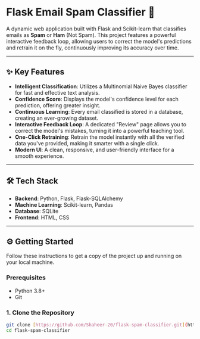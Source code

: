 # Flask Email Spam Classifier 📧

A dynamic web application built with Flask and Scikit-learn that classifies emails as **Spam** or **Ham** (Not Spam). This project features a powerful interactive feedback loop, allowing users to correct the model's predictions and retrain it on the fly, continuously improving its accuracy over time.

---

## ✨ Key Features

-   **Intelligent Classification**: Utilizes a Multinomial Naive Bayes classifier for fast and effective text analysis.
-   **Confidence Score**: Displays the model's confidence level for each prediction, offering greater insight.
-   **Continuous Learning**: Every email classified is stored in a database, creating an ever-growing dataset.
-   **Interactive Feedback Loop**: A dedicated "Review" page allows you to correct the model's mistakes, turning it into a powerful teaching tool.
-   **One-Click Retraining**: Retrain the model instantly with all the verified data you've provided, making it smarter with a single click.
-   **Modern UI**: A clean, responsive, and user-friendly interface for a smooth experience.



---

## 🛠️ Tech Stack

-   **Backend**: Python, Flask, Flask-SQLAlchemy
-   **Machine Learning**: Scikit-learn, Pandas
-   **Database**: SQLite
-   **Frontend**: HTML, CSS

---

## ⚙️ Getting Started

Follow these instructions to get a copy of the project up and running on your local machine.

### Prerequisites

-   Python 3.8+
-   Git

### 1. Clone the Repository

```bash
git clone [https://github.com/Shaheer-20/flask-spam-classifier.git](https://github.com/Shaheer-20/flask-spam-classifier.git)
cd flask-spam-classifier